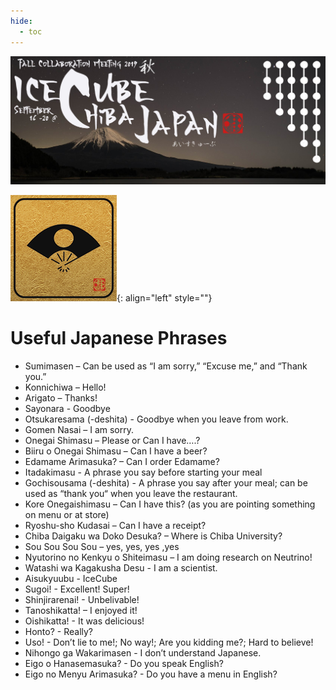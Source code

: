 ```yaml
---
hide:
  - toc
---
```


![2019 Fall Collaboration Meeting](titleNoren2C_new.jpg)


![ ](words.jpg){: align="left" style=""}

# Useful Japanese Phrases

- Sumimasen – Can be used as “I am sorry,” “Excuse me,” and “Thank you.”
- Konnichiwa – Hello!
- Arigato – Thanks!
- Sayonara - Goodbye
- Otsukaresama (-deshita) - Goodbye when you leave from work.
- Gomen Nasai – I am sorry.
- Onegai Shimasu – Please or Can I have….?
- Biiru o Onegai Shimasu – Can I have a beer?
- Edamame Arimasuka? – Can I order Edamame?
- Itadakimasu - A phrase you say before starting your meal
- Gochisousama (-deshita) - A phrase you say after your meal; can be used as “thank you“ when you leave the restaurant.
- Kore Onegaishimasu – Can I have this? (as you are pointing something on menu or at store)
- Ryoshu-sho Kudasai – Can I have a receipt?
- Chiba Daigaku wa Doko Desuka? – Where is Chiba University?
- Sou Sou Sou Sou – yes, yes, yes ,yes
- Nyutorino no Kenkyu o Shiteimasu – I am doing research on Neutrino!
- Watashi wa Kagakusha Desu - I am a scientist.
- Aisukyuubu - IceCube
- Sugoi! - Excellent! Super!
- Shinjirarenai! - Unbelivable!
- Tanoshikatta! – I enjoyed it!
- Oishikatta! - It was delicious!
- Honto? - Really?
- Uso! - Don’t lie to me!; No way!; Are you kidding me?; Hard to believe!
- Nihongo ga Wakarimasen - I don’t understand Japanese.
- Eigo o Hanasemasuka? - Do you speak English?
- Eigo no Menyu Arimasuka?  - Do you have a menu in English?
